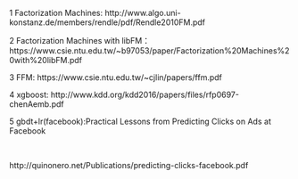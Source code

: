 <p>1 Factorization Machines: http://www.algo.uni-konstanz.de/members/rendle/pdf/Rendle2010FM.pdf</p>
<p>2 Factorization Machines with libFM： https://www.csie.ntu.edu.tw/~b97053/paper/Factorization%20Machines%20with%20libFM.pdf</p>
<p>3 FFM: https://www.csie.ntu.edu.tw/~cjlin/papers/ffm.pdf</p>
<p>4 xgboost: http://www.kdd.org/kdd2016/papers/files/rfp0697-chenAemb.pdf</p>
<p>5 gbdt+lr(facebook):Practical Lessons from Predicting Clicks on Ads at Facebook</p> 
  <p>http://quinonero.net/Publications/predicting-clicks-facebook.pdf</p>
